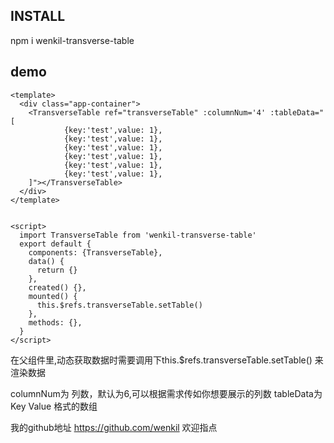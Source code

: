## INSTALL
npm i wenkil-transverse-table

## demo
```
<template>
  <div class="app-container">
    <TransverseTable ref="transverseTable" :columnNum='4' :tableData="[
            {key:'test',value: 1},
            {key:'test',value: 1},
            {key:'test',value: 1},
            {key:'test',value: 1},
            {key:'test',value: 1},
            {key:'test',value: 1},
    ]"></TransverseTable>
  </div>
</template>


<script>
  import TransverseTable from 'wenkil-transverse-table'
  export default {
    components: {TransverseTable},
    data() {
      return {}
    },
    created() {},
    mounted() {
      this.$refs.transverseTable.setTable()
    },
    methods: {},
  }
</script>
```
在父组件里,动态获取数据时需要调用下this.$refs.transverseTable.setTable() 来渲染数据

columnNum为 列数，默认为6,可以根据需求传如你想要展示的列数
tableData为 Key Value 格式的数组


我的github地址 https://github.com/wenkil 欢迎指点

